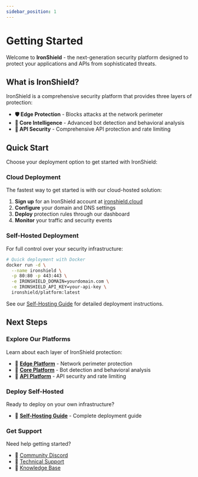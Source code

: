 ```yaml
---
sidebar_position: 1
---
```


# Getting Started

Welcome to **IronShield** - the next-generation security platform designed to protect your applications and APIs from sophisticated threats.

## What is IronShield?

IronShield is a comprehensive security platform that provides three layers of protection:

- **🛡️ Edge Protection** - Blocks attacks at the network perimeter
- **🧠 Core Intelligence** - Advanced bot detection and behavioral analysis  
- **🔌 API Security** - Comprehensive API protection and rate limiting

## Quick Start

Choose your deployment option to get started with IronShield:

### Cloud Deployment

The fastest way to get started is with our cloud-hosted solution:

1. **Sign up** for an IronShield account at [ironshield.cloud](https://ironshield.cloud)
2. **Configure** your domain and DNS settings
3. **Deploy** protection rules through our dashboard
4. **Monitor** your traffic and security events

### Self-Hosted Deployment

For full control over your security infrastructure:

```bash
# Quick deployment with Docker
docker run -d \
  --name ironshield \
  -p 80:80 -p 443:443 \
  -e IRONSHIELD_DOMAIN=yourdomain.com \
  -e IRONSHIELD_API_KEY=your-api-key \
  ironshield/platform:latest
```

See our [Self-Hosting Guide](/docs/self-hosting) for detailed deployment instructions.

## Next Steps

### Explore Our Platforms

Learn about each layer of IronShield protection:

- 📖 [**Edge Platform**](/docs/platforms/edge) - Network perimeter protection
- 📖 [**Core Platform**](/docs/platforms/core) - Bot detection and behavioral analysis
- 📖 [**API Platform**](/docs/platforms/api) - API security and rate limiting

### Deploy Self-Hosted

Ready to deploy on your own infrastructure?

- 🚀 [**Self-Hosting Guide**](/docs/self-hosting) - Complete deployment guide

### Get Support

Need help getting started?

- 💬 [Community Discord](https://discord.gg/ironshield)
- 📧 [Technical Support](mailto:support@ironshield.cloud)
- 📖 [Knowledge Base](https://help.ironshield.cloud)
